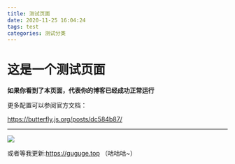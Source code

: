 ```yaml
---
title: 测试页面
date: 2020-11-25 16:04:24
tags: test
categories: 测试分类
---
```



# 这是一个测试页面

**如果你看到了本页面，代表你的博客已经成功正常运行**



更多配置可以参阅官方文档：

https://butterfly.js.org/posts/dc584b87/


------



![](/media/avatar.jpg)





或者等我更新:https://guguge.top  （咕咕咕~）
